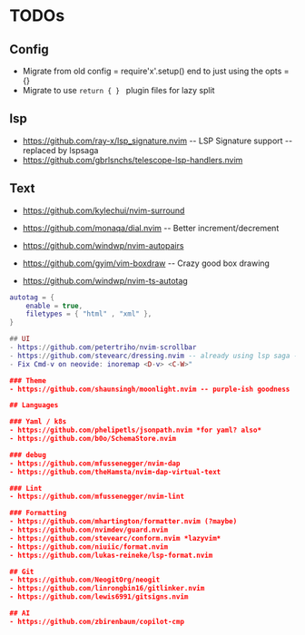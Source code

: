 # TODOs

## Config
- Migrate from old config = require'x'.setup() end to just using the opts = {}
- Migrate to use `return { } ` plugin files for lazy split

## lsp
- https://github.com/ray-x/lsp_signature.nvim -- LSP Signature support -- replaced by lspsaga
- https://github.com/gbrlsnchs/telescope-lsp-handlers.nvim

## Text
- https://github.com/kylechui/nvim-surround

- https://github.com/monaqa/dial.nvim -- Better increment/decrement
- https://github.com/windwp/nvim-autopairs
- https://github.com/gyim/vim-boxdraw -- Crazy good box drawing
- https://github.com/windwp/nvim-ts-autotag
```lua
autotag = {
    enable = true,
    filetypes = { "html" , "xml" },
}

## UI
- https://github.com/petertriho/nvim-scrollbar
- https://github.com/stevearc/dressing.nvim -- already using lsp saga - worth it?
- Fix Cmd-v on neovide: inoremap <D-v> <C-W>"

### Theme
- https://github.com/shaunsingh/moonlight.nvim -- purple-ish goodness

## Languages

### Yaml / k8s
- https://github.com/phelipetls/jsonpath.nvim *for yaml? also*
- https://github.com/b0o/SchemaStore.nvim

### debug
- https://github.com/mfussenegger/nvim-dap
- https://github.com/theHamsta/nvim-dap-virtual-text

### Lint
- https://github.com/mfussenegger/nvim-lint

### Formatting
- https://github.com/mhartington/formatter.nvim (?maybe)
- https://github.com/nvimdev/guard.nvim
- https://github.com/stevearc/conform.nvim *lazyvim*
- https://github.com/niuiic/format.nvim
- https://github.com/lukas-reineke/lsp-format.nvim

## Git
- https://github.com/NeogitOrg/neogit
- https://github.com/linrongbin16/gitlinker.nvim
- https://github.com/lewis6991/gitsigns.nvim

## AI
- https://github.com/zbirenbaum/copilot-cmp
